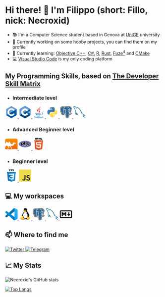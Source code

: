 # Hi there! 👋 I'm Filippo (short: Fillo, nick: Necroxid) 
- 📚 I'm a Computer Science student based in Genova at <a href="https://corsi.unige.it/en/corsi/8759" target="_blank" rel="noreferrer">UniGE</a> university
- 🔭 Currently working on some hobby projects, you can find them on my profile
- 🌱 Currently learning: <a href="https://www.learncpp.com/" target="_blank" rel="noreferrer">Objective C++</a>, <a href="https://learn.microsoft.com/en-us/dotnet/csharp/" target="_blank" rel="noreferrer">C#</a>, <a href="https://www.r-project.org/" target="_blank" rel="noreferrer">R</a>, <a href="https://www.rust-lang.org/learn" target="_blank" rel="noreferrer">Rust</a>, <a href="https://www.fuze.co.uk/nintendo-switch.html" target="_blank" rel="noreferrer">Fuze<sup>4</sup></a> and <a href="https://cmake.org/cmake/help/latest/guide/tutorial/index.html" target="_blank" rel="noreferrer">CMake</a>
- 💻 <a href="https://code.visualstudio.com/" target="_blank" rel="noreferrer">Visual Studio Code</a> is my only coding platform

## My Programming Skills, based on <a href="https://github.com/Semalab/developer-skills-matrix/blob/main/rubric/rubric.md">The Developer Skill Matrix</a>
- ### Intermediate level

<a href="https://www.learn-c.org/" target="_blank" rel="noreferrer">
  <img src="https://raw.githubusercontent.com/devicons/devicon/master/icons/c/c-original.svg" alt="C" width="40" height="40"/>
</a>
<a href="http://www.cplusplus.org/" target="_blank" rel="noreferrer"> 
  <img src="https://raw.githubusercontent.com/devicons/devicon/master/icons/cplusplus/cplusplus-original.svg" alt="C++" width="40" height="40"/>
</a>
<a href="https://www.java.com/" target="_blank" rel="noreferrer">
  <img src="https://raw.githubusercontent.com/devicons/devicon/master/icons/java/java-original.svg" alt="Java" width="40" height="40"/>
</a>
<a href="https://www.python.org" target="_blank" rel="noreferrer"> 
  <img src="https://raw.githubusercontent.com/devicons/devicon/master/icons/python/python-original.svg" alt="Python" width="40" height="40"/>
</a>
<a href="https://www.postgresql.org/" target="_blank" rel="noreferrer">
  <img src="https://raw.githubusercontent.com/devicons/devicon/master/icons/postgresql/postgresql-original.svg" alt="PostgreSQL" width="40" height="40"/>
</a>
<a href="https://www.mysql.com/it/" target="_blank" rel="noreferrer">
  <img src="https://raw.githubusercontent.com/devicons/devicon/master/icons/mysql/mysql-original.svg" alt="MySQL" width="40" height="40"/>
</a>



- ### Advanced Beginner level

<a href="https://ocaml.org/" target="_blank" rel="noreferrer">
  <img src="https://raw.githubusercontent.com/devicons/devicon/master/icons/ocaml/ocaml-original.svg" alt="OCaml" width="40" height="40"/>
</a>
<a href="https://www.php.net/" target="_blank" rel="noreferrer">
  <img src="https://raw.githubusercontent.com/devicons/devicon/master/icons/php/php-original.svg" alt="PHP" width="40" height="40"/>
</a>
<a href="https://developer.mozilla.org/en-US/docs/Web/HTML" target="_blank" rel="noreferrer">
  <img src="https://raw.githubusercontent.com/devicons/devicon/master/icons/html5/html5-original-wordmark.svg" alt="HTML5" width="40" height="40"/>
</a>

- ### Beginner level

<a href="https://developer.mozilla.org/en-US/docs/Web/CSS" target="_blank" rel="noreferrer">
  <img src="https://raw.githubusercontent.com/devicons/devicon/master/icons/css3/css3-original-wordmark.svg" alt="CSS3" width="40" height="40"/>
</a>
<a href="https://www.javascript.com/" target="_blank" rel="noreferrer">
  <img src="https://raw.githubusercontent.com/devicons/devicon/master/icons/javascript/javascript-original.svg" alt="JavaScript" width="40" height="40"/>
</a>

## 💻 My workspaces
<a href="https://code.visualstudio.com/" target="_blank" rel="noreferrer">
  <img src="https://raw.githubusercontent.com/devicons/devicon/master/icons/vscode/vscode-original.svg" alt="VSCode" width="40" height="40"/>
</a>
<a href="https://www.linux.org/" target="_blank" rel="noreferrer"> 
  <img src="https://raw.githubusercontent.com/devicons/devicon/master/icons/linux/linux-original.svg" alt="Linux" width="40" height="40"/>
</a>
<a href="https://www.postgresql.org/" target="_blank" rel="noreferrer">
  <img src="https://raw.githubusercontent.com/devicons/devicon/master/icons/postgresql/postgresql-original.svg" alt="PostgreSQL" width="40" height="40"/>
</a>
<a href="https://www.mysql.com/it/" target="_blank" rel="noreferrer">
  <img src="https://raw.githubusercontent.com/devicons/devicon/master/icons/mysql/mysql-original.svg" alt="MySQL" width="40" height="40"/>
</a>
<a href="https://www.markdownguide.org/basic-syntax/#horizontal-rules" target="_blank" rel="noreferrer">
  <img src="https://raw.githubusercontent.com/devicons/devicon/master/icons/markdown/markdown-original.svg" alt="" width="40" height "40"/>
</a>

## 📫 Where to find me
<a href="https://twitter.com/Necroxid/" target="_blank" rel="noreferrer">
  <img src="https://upload.wikimedia.org/wikipedia/commons/4/4f/Twitter-logo.svg" alt="Twitter" width="40" height="40"/>
</a>
<a href="https://t.me/Necroxid" target="_blank" rel="noreferrer">
  <img src="https://cdn.cdnlogo.com/logos/t/84/telegram.svg" alt="Telegram" width="40" height="40"/>
</a>

## 📈 My Stats

![Necroxid's GitHub stats](https://github-readme-stats.vercel.app/api?username=Necroxid&show_icons=false&theme=dark)

[![Top Langs](https://github-readme-stats.vercel.app/api/top-langs/?username=Necroxid&layout=compact)](https://github.com/Necroxid/github-readme-stats)

<!--
**Necroxid/Necroxid** is a ✨ _special_ ✨ repository because its `README.md` (this file) appears on your GitHub profile.

Here are some ideas to get you started:

- 🔭 I’m currently working on ...
- 🌱 I’m currently learning ...
- 👯 I’m looking to collaborate on ...
- 🤔 I’m looking for help with ...
- 💬 Ask me about ...
- 📫 How to reach me: ...
- 😄 Pronouns: ...
- ⚡ Fun fact: ...
-->
